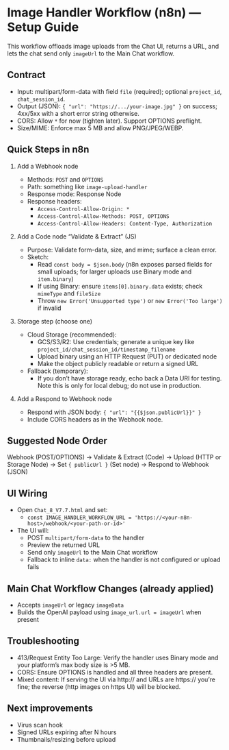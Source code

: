 # Image Handler Workflow (n8n) — Setup Guide

This workflow offloads image uploads from the Chat UI, returns a URL, and lets the chat send only `imageUrl` to the Main Chat workflow.

## Contract
- Input: multipart/form-data with field `file` (required); optional `project_id`, `chat_session_id`.
- Output (JSON): `{ "url": "https://.../your-image.jpg" }` on success; 4xx/5xx with a short error string otherwise.
- CORS: Allow `*` for now (tighten later). Support OPTIONS preflight.
- Size/MIME: Enforce max 5 MB and allow PNG/JPEG/WEBP.

## Quick Steps in n8n
1. Add a Webhook node
   - Methods: `POST` and `OPTIONS`
   - Path: something like `image-upload-handler`
   - Response mode: Response Node
   - Response headers:
     - `Access-Control-Allow-Origin: *`
     - `Access-Control-Allow-Methods: POST, OPTIONS`
     - `Access-Control-Allow-Headers: Content-Type, Authorization`

2. Add a Code node “Validate & Extract” (JS)
   - Purpose: Validate form-data, size, and mime; surface a clean error.
   - Sketch:
     - Read `const body = $json.body` (n8n exposes parsed fields for small uploads; for larger uploads use Binary mode and `item.binary`)
     - If using Binary: ensure `items[0].binary.data` exists; check `mimeType` and `fileSize`
     - Throw `new Error('Unsupported type')` or `new Error('Too large')` if invalid

3. Storage step (choose one)
   - Cloud Storage (recommended):
     - GCS/S3/R2: Use credentials; generate a unique key like `project_id/chat_session_id/timestamp_filename`
     - Upload binary using an HTTP Request (PUT) or dedicated node
     - Make the object publicly readable or return a signed URL
   - Fallback (temporary):
     - If you don’t have storage ready, echo back a Data URI for testing. Note this is only for local debug; do not use in production.

4. Add a Respond to Webhook node
   - Respond with JSON body: `{ "url": "{{$json.publicUrl}}" }`
   - Include CORS headers as in the Webhook node.

## Suggested Node Order
Webhook (POST/OPTIONS) → Validate & Extract (Code) → Upload (HTTP or Storage Node) → Set `{ publicUrl }` (Set node) → Respond to Webhook (JSON)

## UI Wiring
- Open `Chat_8_V7.7.html` and set:
  - `const IMAGE_HANDLER_WORKFLOW_URL = 'https://<your-n8n-host>/webhook/<your-path-or-id>'`
- The UI will:
  - POST `multipart/form-data` to the handler
  - Preview the returned URL
  - Send only `imageUrl` to the Main Chat workflow
  - Fallback to inline `data:` when the handler is not configured or upload fails

## Main Chat Workflow Changes (already applied)
- Accepts `imageUrl` or legacy `imageData`
- Builds the OpenAI payload using `image_url.url = imageUrl` when present

## Troubleshooting
- 413/Request Entity Too Large: Verify the handler uses Binary mode and your platform’s max body size is >5 MB.
- CORS: Ensure OPTIONS is handled and all three headers are present.
- Mixed content: If serving the UI via http:// and URLs are https:// you’re fine; the reverse (http images on https UI) will be blocked.

## Next improvements
- Virus scan hook
- Signed URLs expiring after N hours
- Thumbnails/resizing before upload
